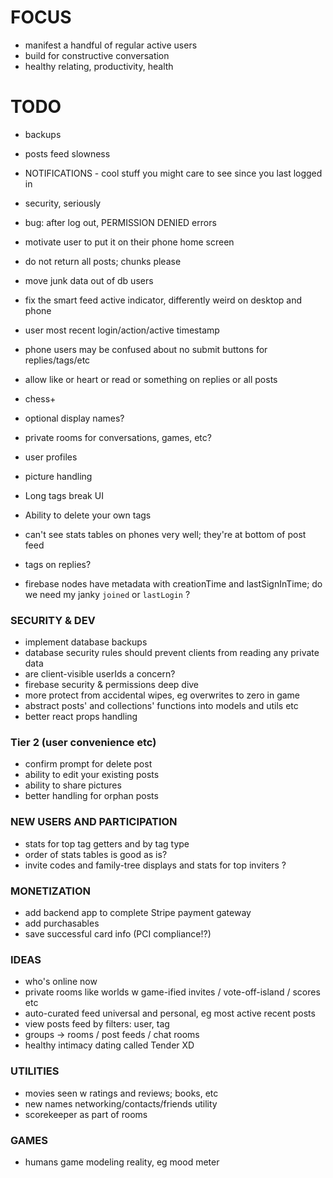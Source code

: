 # FOCUS

- manifest a handful of regular active users
- build for constructive conversation
- healthy relating, productivity, health

# TODO

- backups
- posts feed slowness
- NOTIFICATIONS - cool stuff you might care to see since you last logged in
- security, seriously
- bug: after log out, PERMISSION DENIED errors

- motivate user to put it on their phone home screen
- do not return all posts; chunks please
- move junk data out of db users
- fix the smart feed active indicator, differently weird on desktop and phone
- user most recent login/action/active timestamp
- phone users may be confused about no submit buttons for replies/tags/etc
- allow like or heart or read or something on replies or all posts
- chess+
- optional display names?
- private rooms for conversations, games, etc?
- user profiles
- picture handling
- Long tags break UI
- Ability to delete your own tags
- can't see stats tables on phones very well; they're at bottom of post feed
- tags on replies?
- firebase nodes have metadata with creationTime and lastSignInTime; do we need my janky `joined` or `lastLogin` ?

### SECURITY & DEV

- implement database backups
- database security rules should prevent clients from reading any private data
- are client-visible userIds a concern?
- firebase security & permissions deep dive
- more protect from accidental wipes, eg overwrites to zero in game
- abstract posts' and collections' functions into models and utils etc
- better react props handling

### Tier 2 (user convenience etc)

- confirm prompt for delete post
- ability to edit your existing posts
- ability to share pictures
- better handling for orphan posts

### NEW USERS AND PARTICIPATION

- stats for top tag getters and by tag type
- order of stats tables is good as is?
- invite codes and family-tree displays and stats for top inviters ?

### MONETIZATION

- add backend app to complete Stripe payment gateway
- add purchasables
- save successful card info (PCI compliance!?)

### IDEAS

- who's online now
- private rooms like worlds w game-ified invites / vote-off-island / scores etc
- auto-curated feed universal and personal, eg most active recent posts
- view posts feed by filters: user, tag
- groups -> rooms / post feeds / chat rooms
- healthy intimacy dating called Tender XD

### UTILITIES

- movies seen w ratings and reviews; books, etc
- new names networking/contacts/friends utility
- scorekeeper as part of rooms

### GAMES

- humans game modeling reality, eg mood meter
